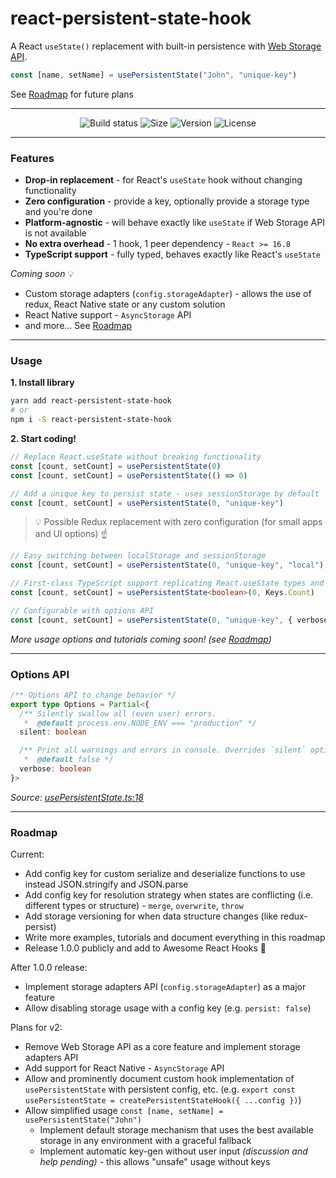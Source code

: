 # react-persistent-state-hook

A React `useState()` replacement with built-in persistence with [Web Storage API](https://developer.mozilla.org/en-US/docs/Web/API/Web_Storage_API).

```typescript
const [name, setName] = usePersistentState("John", "unique-key")
```

See [Roadmap](#roadmap) for future plans

---

<div align="center">

![Build status](https://img.shields.io/github/actions/workflow/status/deniskabana/react-persistent-state-hook/pr-and-main-tests.yml?branch=main&style=for-the-badge)
![Size](https://img.shields.io/bundlephobia/minzip/react-persistent-state-hook?style=for-the-badge)
![Version](https://img.shields.io/npm/v/react-persistent-state-hook?style=for-the-badge)
![License](https://img.shields.io/github/license/deniskabana/react-persistent-state-hook?style=for-the-badge)

</div>

---

### Features

- **Drop-in replacement** - for React's `useState` hook without changing functionality
- **Zero configuration** - provide a key, optionally provide a storage type and you're done
- **Platform-agnostic** - will behave exactly like `useState` if Web Storage API is not available
- **No extra overhead** - 1 hook, 1 peer dependency - `React >= 16.8`
- **TypeScript support** - fully typed, behaves exactly like React's `useState`

_Coming soon_ 💡

- Custom storage adapters (`config.storageAdapter`) - allows the use of redux, React Native state or any custom solution
- React Native support - `AsyncStorage` API
- and more... See [Roadmap](#roadmap)

---

### Usage

**1. Install library**

```bash
yarn add react-persistent-state-hook
# or
npm i -S react-persistent-state-hook
```

**2. Start coding!**

```typescript
// Replace React.useState without breaking functionality
const [count, setCount] = usePersistentState(0)
const [count, setCount] = usePersistentState(() => 0)
```

```typescript
// Add a unique key to persist state - uses sessionStorage by default
const [count, setCount] = usePersistentState(0, "unique-key")
```

> 💡 Possible Redux replacement with zero configuration (for small apps and UI options) ☝️

```typescript
// Easy switching between localStorage and sessionStorage
const [count, setCount] = usePersistentState(0, "unique-key", "local")
```

```typescript
// First-class TypeScript support replicating React.useState types and overloads 🎉
const [count, setCount] = usePersistentState<boolean>(0, Keys.Count)
```

```typescript
// Configurable with options API
const [count, setCount] = usePersistentState(0, "unique-key", { verbose: true })
```

_More usage options and tutorials coming soon! (see [Roadmap](#roadmap))_

---

### Options API

```typescript
/** Options API to change behavior */
export type Options = Partial<{
  /** Silently swallow all (even user) errors.
   *  @default process.env.NODE_ENV === "production" */
  silent: boolean

  /** Print all warnings and errors in console. Overrides `silent` option.
   *  @default false */
  verbose: boolean
}>
```

_Source: [usePersistentState.ts:18](./src/usePersistentState.ts#L18)_

---

### Roadmap

Current:

- Add config key for custom serialize and deserialize functions to use instead JSON.stringify and JSON.parse
- Add config key for resolution strategy when states are conflicting (i.e. different types or structure) - `merge`, `overwrite`, `throw`
- Add storage versioning for when data structure changes (like redux-persist)
- Write more examples, tutorials and document everything in this roadmap
- Release 1.0.0 publicly and add to Awesome React Hooks 🎉

After 1.0.0 release:

- Implement storage adapters API (`config.storageAdapter`) as a major feature
- Allow disabling storage usage with a config key (e.g. `persist: false`)

Plans for v2:

- Remove Web Storage API as a core feature and implement storage adapters API
- Add support for React Native - `AsyncStorage` API
- Allow and prominently document custom hook implementation of `usePersistentState` with persistent config, etc. (e.g. `export const usePersistentState = createPersistentStateHook({ ...config })`)
- Allow simplified usage `const [name, setName] = usePersistentState("John")`
  - Implement default storage mechanism that uses the best available storage in any environment with a graceful fallback
  - Implement automatic key-gen without user input _(discussion and help pending)_ - this allows "unsafe" usage without keys
